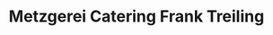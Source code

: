 ---
title: "Metzgerei Catering Frank Treiling"
url: /insheim/metzgerei-catering-frank-treiling/
shop: Metzgerei
---